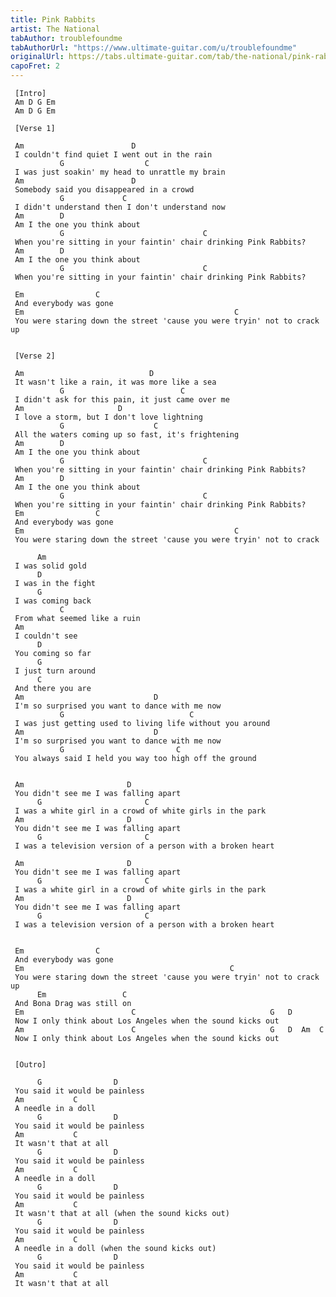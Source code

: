 ```yaml
---
title: Pink Rabbits
artist: The National
tabAuthor: troublefoundme
tabAuthorUrl: "https://www.ultimate-guitar.com/u/troublefoundme"
originalUrl: https://tabs.ultimate-guitar.com/tab/the-national/pink-rabbits-chords-1248205
capoFret: 2
---
```

     [Intro]
     Am D G Em
     Am D G Em
     
     [Verse 1]
     
     Am                        D
     I couldn't find quiet I went out in the rain
               G                  C
     I was just soakin' my head to unrattle my brain
     Am                        D
     Somebody said you disappeared in a crowd
               G             C
     I didn't understand then I don't understand now
     Am        D
     Am I the one you think about 
               G                               C
     When you're sitting in your faintin' chair drinking Pink Rabbits?
     Am        D
     Am I the one you think about 
               G                               C
     When you're sitting in your faintin' chair drinking Pink Rabbits?
     
     Em                C
     And everybody was gone 
     Em                                               C
     You were staring down the street 'cause you were tryin' not to crack up
     
     
     [Verse 2]
     
     Am                            D
     It wasn't like a rain, it was more like a sea
               G                          C
     I didn't ask for this pain, it just came over me
     Am                     D
     I love a storm, but I don't love lightning
               G                    C
     All the waters coming up so fast, it's frightening
     Am        D
     Am I the one you think about 
               G                               C
     When you're sitting in your faintin' chair drinking Pink Rabbits?
     Am        D
     Am I the one you think about 
               G                               C
     When you're sitting in your faintin' chair drinking Pink Rabbits?
     Em                C
     And everybody was gone 
     Em                                               C
     You were staring down the street 'cause you were tryin' not to crack
     
          Am
     I was solid gold
          D
     I was in the fight
          G
     I was coming back 
               C
     From what seemed like a ruin
     Am
     I couldn't see 
          D
     You coming so far
          G
     I just turn around 
          C
     And there you are
     Am                             D
     I'm so surprised you want to dance with me now
               G                            C
     I was just getting used to living life without you around
     Am                             D
     I'm so surprised you want to dance with me now
               G                         C
     You always said I held you way too high off the ground
     
     
     Am                       D
     You didn't see me I was falling apart
          G                       C
     I was a white girl in a crowd of white girls in the park
     Am                       D
     You didn't see me I was falling apart
          G                       C
     I was a television version of a person with a broken heart
     
     Am                       D
     You didn't see me I was falling apart
          G                       C
     I was a white girl in a crowd of white girls in the park
     Am                       D
     You didn't see me I was falling apart
          G                       C
     I was a television version of a person with a broken heart
     
     
     Em                C
     And everybody was gone 
     Em                                              C
     You were staring down the street 'cause you were tryin' not to crack up
          Em                 C
     And Bona Drag was still on
     Em                        C                              G   D
     Now I only think about Los Angeles when the sound kicks out
     Am                        C                              G   D  Am  C
     Now I only think about Los Angeles when the sound kicks out
     
     
     [Outro]
     
          G                D
     You said it would be painless
     Am           C
     A needle in a doll
          G                D
     You said it would be painless
     Am           C
     It wasn't that at all
          G                D
     You said it would be painless
     Am           C
     A needle in a doll
          G                D
     You said it would be painless
     Am           C
     It wasn't that at all (when the sound kicks out)
          G                D
     You said it would be painless
     Am           C
     A needle in a doll (when the sound kicks out)
          G                D
     You said it would be painless
     Am           C
     It wasn't that at all